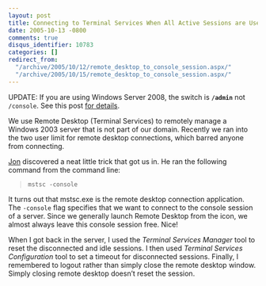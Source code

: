 ```yaml
---
layout: post
title: Connecting to Terminal Services When All Active Sessions are Used
date: 2005-10-13 -0800
comments: true
disqus_identifier: 10783
categories: []
redirect_from:
  "/archive/2005/10/12/remote_desktop_to_console_session.aspx/"
  "/archive/2005/10/15/remote_desktop_to_console_session.aspx/"
---
```


UPDATE: If you are using Windows Server 2008, the switch is **`/admin`**
not `/console`. See this post [for
details](http://blogs.msdn.com/ts/archive/2007/12/17/changes-to-remote-administration-in-windows-server-2008.aspx "details").

We use Remote Desktop (Terminal Services) to remotely manage a Windows
2003 server that is not part of our domain. Recently we ran into the two
user limit for remote desktop connections, which barred anyone from
connecting.

[Jon](http://weblogs.asp.net/jgalloway/) discovered a neat little trick
that got us in. He ran the following command from the command line:

> `mstsc -console`

It turns out that mstsc.exe is the remote desktop connection
application. The `-console` flag specifies that we want to connect to
the console session of a server. Since we generally launch Remote
Desktop from the icon, we almost always leave this console session free.
Nice!

When I got back in the server, I used the *Terminal Services Manager*
tool to reset the disconnected and idle sessions. I then used *Terminal
Services Configuration* tool to set a timeout for disconnected sessions.
Finally, I remembered to logout rather than simply close the remote
desktop window. Simply closing remote desktop doesn’t reset the session.

